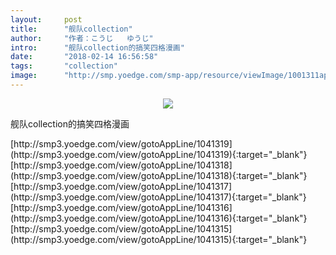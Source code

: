 ```yaml
---
layout:     post
title:      "舰队collection"
author:     "作者：こうじ   ゆうじ"
intro:      "舰队collection的搞笑四格漫画"
date:       "2018-02-14 16:56:58"
tags:       "collection"
image:      "http://smp.yoedge.com/smp-app/resource/viewImage/1001311appline.png"
---
```

<div style="text-align: center">
<p><img src="http://smp.yoedge.com/smp-app/resource/viewImage/1001311appline.png"/></p>
</div>
<p class="post-meta">
<span>舰队collection的搞笑四格漫画</span>
</p>
[http://smp3.yoedge.com/view/gotoAppLine/1041319](http://smp3.yoedge.com/view/gotoAppLine/1041319){:target="_blank"}
[http://smp3.yoedge.com/view/gotoAppLine/1041318](http://smp3.yoedge.com/view/gotoAppLine/1041318){:target="_blank"}
[http://smp3.yoedge.com/view/gotoAppLine/1041317](http://smp3.yoedge.com/view/gotoAppLine/1041317){:target="_blank"}
[http://smp3.yoedge.com/view/gotoAppLine/1041316](http://smp3.yoedge.com/view/gotoAppLine/1041316){:target="_blank"}
[http://smp3.yoedge.com/view/gotoAppLine/1041315](http://smp3.yoedge.com/view/gotoAppLine/1041315){:target="_blank"}


